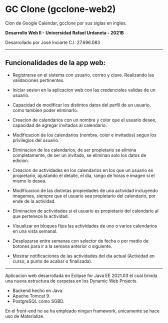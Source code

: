 # GC Clone (gcclone-web2)
Clon de Google Calendar, gcclone por sus siglas en ingles.

**Desarrollo Web II - Universidad Rafael Urdaneta - 2021B**

Desarrollado por José Inciarte C.I. 27.696.083

---

## Funcionalidades de la app web:

- Registrarse en el sistema con usuario, correo y clave. Realizando las validaciones pertinentes.
- Iniciar sesion en la aplicacion web con las credenciales validas de un usuario.
- Capacidad de modificar los distintos datos del perfil de un usuario, como tambien poder eliminarlo.
- Creacion de calendarios con un nombre y color que el usuario desee, capacidad de agregar invitados al calendario.
- Modificacion de los calendarios (nombre, color e invitados) segun los privilegios del usuario.
- Eliminacion de los calendarios, de ser propietario se elimina completamente, de ser un invitado, se eliminan solo los datos de edicion.
- Creacion de actividades en los calendarios en los que un usuario es propietario, ajustando el detalle, el dia, rango de horas e imagen si el mismo lo desea.
- Modificacion de las distintas propiedades de una actividad incluyendo imagemes, siempre que el usuario sea propietario del calendario, por ende de la actividad.
- Eliminacion de actividades si el usuario es propietario del calendario al que pertenece la actividad.

- Visualizar en bloques fijos las actividades de uno o varios calendarios en una vista semanal.
- Desplazarse entre semanas con selector de fecha o por medio de botones para ir a la semana anterior o siguiente.
- Mostrar notificaciones de las actividades del dia actual (Actividad en curso, a punto de acabar o finalizada).

---

Aplicacion web desarrollada en Eclipse for Java EE 2021.03 el cual brinda una nueva estructura de carpetas en los Dynamic Web Projects.
- Backend hecho en Java.
- Apache Tomcat 9.
- PostgreSQL como SGBD.

En el front-end no se ha empleado ningun framework, unicamente se hace uso de Materialize.
